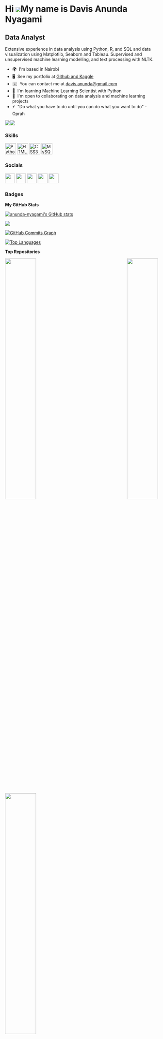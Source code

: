 Hi ![](https://user-images.githubusercontent.com/18350557/176309783-0785949b-9127-417c-8b55-ab5a4333674e.gif)My name is Davis Anunda Nyagami
============================================================================================================================================

Data Analyst
------------

Extensive experience in data analysis using Python, R, and SQL and data visualization using Matplotlib, Seaborn and Tableau. Supervised and unsupervised machine learning modelling, and text processing with NLTK.

* 🌍  I'm based in Nairobi
* 🖥️  See my portfolio at [Github and Kaggle](http://anunda-nyagami.github.io)
* ✉️  You can contact me at [davis.anunda@gmail.com](mailto:davis.anunda@gmail.com)
* 🧠  I'm learning Machine Learning Scientist with Python
* 🤝  I'm open to collaborating on data analysis and machine learning projects
* ⚡  "Do what you have to do until you can do what you want to do" - Oprah

<a href="https://www.twitter.com/anunda_davis" target="_blank" rel="noreferrer"><img
src="https://img.shields.io/twitter/follow/anunda_davis?logo=twitter&style=for-the-badge&color=facc15&labelColor=1c1917"
/></a><a href="https://www.github.com/anunda-nyagami" target="_blank" rel="noreferrer"><img
src="https://img.shields.io/github/followers/anunda-nyagami?logo=github&style=for-the-badge&color=facc15&labelColor=1c1917" /></a>

### Skills


<p align="left">
<a href="https://www.python.org/" target="_blank" rel="noreferrer"><img src="https://raw.githubusercontent.com/danielcranney/readme-generator/main/public/icons/skills/python-colored.svg" width="36" height="36" alt="Python" /></a>
<a href="https://developer.mozilla.org/en-US/docs/Glossary/HTML5" target="_blank" rel="noreferrer"><img src="https://raw.githubusercontent.com/danielcranney/readme-generator/main/public/icons/skills/html5-colored.svg" width="36" height="36" alt="HTML5" /></a>
<a href="https://www.w3.org/TR/CSS/#css" target="_blank" rel="noreferrer"><img src="https://raw.githubusercontent.com/danielcranney/readme-generator/main/public/icons/skills/css3-colored.svg" width="36" height="36" alt="CSS3" /></a>
<a href="https://www.mysql.com/" target="_blank" rel="noreferrer"><img src="https://raw.githubusercontent.com/danielcranney/readme-generator/main/public/icons/skills/mysql-colored.svg" width="36" height="36" alt="MySQL" /></a>
</p>


### Socials

<p align="left"> <a href="https://www.github.com/anunda-nyagami" target="_blank" rel="noreferrer"><img src="https://raw.githubusercontent.com/danielcranney/readme-generator/main/public/icons/socials/github-dark.svg" width="32" height="32" /></a> <a href="https://www.linkedin.com/in/anundadavis" target="_blank" rel="noreferrer"><img src="https://raw.githubusercontent.com/danielcranney/readme-generator/main/public/icons/socials/linkedin.svg" width="32" height="32" /></a> <a href="http://www.medium.com/@nyagami" target="_blank" rel="noreferrer"><img src="https://raw.githubusercontent.com/danielcranney/readme-generator/main/public/icons/socials/medium-dark.svg" width="32" height="32" /></a> <a href="https://www.stackoverflow.com/users/11740568/davis-anunda" target="_blank" rel="noreferrer"><img src="https://raw.githubusercontent.com/danielcranney/readme-generator/main/public/icons/socials/stackoverflow.svg" width="32" height="32" /></a> <a href="https://www.twitter.com/anunda_davis" target="_blank" rel="noreferrer"><img src="https://raw.githubusercontent.com/danielcranney/readme-generator/main/public/icons/socials/twitter.svg" width="32" height="32" /></a></p>

### Badges

<b>My GitHub Stats</b>

<a href="http://www.github.com/anunda-nyagami"><img src="https://github-readme-stats.vercel.app/api?username=anunda-nyagami&show_icons=true&hide=&count_private=true&title_color=14b8a6&text_color=ffffff&icon_color=facc15&bg_color=1c1917&hide_border=true&show_icons=true" alt="anunda-nyagami's GitHub stats" /></a>

<a href="http://www.github.com/anunda-nyagami"><img src="https://github-readme-streak-stats.herokuapp.com/?user=anunda-nyagami&stroke=ffffff&background=1c1917&ring=14b8a6&fire=14b8a6&currStreakNum=ffffff&currStreakLabel=14b8a6&sideNums=ffffff&sideLabels=ffffff&dates=ffffff&hide_border=true" /></a>

<a href="http://www.github.com/anunda-nyagami"><img src="https://activity-graph.herokuapp.com/graph?username=anunda-nyagami&bg_color=1c1917&color=ffffff&line=facc15&point=ffffff&area_color=1c1917&area=true&hide_border=true&custom_title=GitHub%20Commits%20Graph" alt="GitHub Commits Graph" /></a>

<a href="https://github.com/anunda-nyagami" align="left"><img src="https://github-readme-stats.vercel.app/api/top-langs/?username=anunda-nyagami&langs_count=10&title_color=14b8a6&text_color=ffffff&icon_color=facc15&bg_color=1c1917&hide_border=true&locale=en&custom_title=Top%20%Languages" alt="Top Languages" /></a>

<b>Top Repositories</b>

<div width="100%" align="center"><a href="https://github.com/anunda-nyagami/A-deep-dive-into-the-video-games-dataset" align="left"><img align="left" width="45%" src="https://github-readme-stats.vercel.app/api/pin/?username=anunda-nyagami&repo=A-deep-dive-into-the-video-games-dataset&title_color=14b8a6&text_color=ffffff&icon_color=facc15&bg_color=1c1917&hide_border=true&locale=en" /></a><a href="https://github.com/anunda-nyagami/webscraping-imdb-video-game-details" align="right"><img align="right" width="45%" src="https://github-readme-stats.vercel.app/api/pin/?username=anunda-nyagami&repo=webscraping-imdb-video-game-details&title_color=14b8a6&text_color=ffffff&icon_color=facc15&bg_color=1c1917&hide_border=true&locale=en" /></a></div><br /><br /><br /><br /><br /><br /><br />

<br /><br /><br /><br /><br />

<div width="100%" align="center"><a href="https://github.com/anunda-nyagami/FIFA22-player-stats-webscraping" align="left"><img align="left" width="45%" src="https://github-readme-stats.vercel.app/api/pin/?username=anunda-nyagami&repo=FIFA22-player-stats-webscraping&title_color=14b8a6&text_color=ffffff&icon_color=facc15&bg_color=1c1917&hide_border=true&locale=en" /></a></div>
